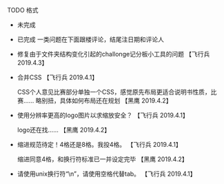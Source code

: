 TODO 格式
- 未完成
+ 已完成
一类问题在下面跟楼评论，结尾注日期和评论人



- 修复由于文件夹结构变化引起的challonge记分板小工具的问题 【飞行兵
  2019.4.3】


- 合并CSS 【飞行兵 2019.4.1】

  CSS个人意见比赛部分单独一个CSS，感觉原先布局更适合说明书性质，比赛……
  略别扭，具体如何布局还在规划 【黑鹰 2019.4.2】


- 使用分辨率更高的logo图片以求缩放安全？ 【飞行兵 2019.4.1】

  logo还在找…… 【黑鹰 2019.4.2】


+ 缩进规范待定！4格还是8格。我投4格。 【飞行兵 2019.4.1】

  缩进同意4格，和换行符标准已一并设定完毕 【黑鹰 2019.4.2】


+ 请使用unix换行符“\n”，请使用空格代替tab。 【飞行兵 2019.4.1】
